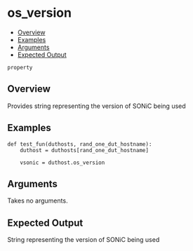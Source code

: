 # os_version

- [Overview](#overview)
- [Examples](#examples)
- [Arguments](#arguments)
- [Expected Output](#expected-output)

`property`

## Overview
Provides string representing the version of SONiC being used

## Examples
```
def test_fun(duthosts, rand_one_dut_hostname):
    duthost = duthosts[rand_one_dut_hostname]

    vsonic = duthost.os_version
```

## Arguments
Takes no arguments.

## Expected Output
String representing the version of SONiC being used
